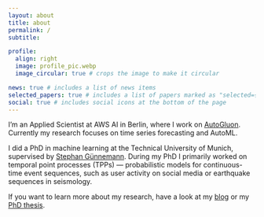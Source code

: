 ```yaml
---
layout: about
title: about
permalink: /
subtitle:

profile:
  align: right
  image: profile_pic.webp
  image_circular: true # crops the image to make it circular

news: true # includes a list of news items
selected_papers: true # includes a list of papers marked as "selected={true}"
social: true # includes social icons at the bottom of the page
---
```



I’m an Applied Scientist at AWS AI in Berlin, where I work on [AutoGluon](https://github.com/autogluon/autogluon).
Currently my research focuses on time series forecasting and AutoML.

I did a PhD in machine learning at the Technical University of Munich, supervised by [Stephan Günnemann](https://www.cs.cit.tum.de/daml/).
During my PhD I primarily worked on temporal point processes (TPPs) — probabilistic models for continuous-time event sequences, such as user activity on social media or earthquake sequences in seismology.

If you want to learn more about my research, have a look at my [blog](/blog/) or my [PhD thesis](/assets/pdf/phd-thesis.pdf).
